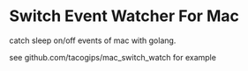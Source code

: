 # Switch Event Watcher For Mac

catch sleep on/off events of mac with golang.

see  github.com/tacogips/mac_switch_watch for example

